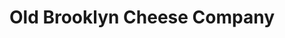 ---
title: "Old Brooklyn Cheese Company"
url: /cleveland/old-brooklyn-cheese-company/
shop: Käse
---